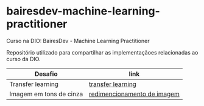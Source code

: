 # bairesdev-machine-learning-practitioner
Curso na DIO: BairesDev - Machine Learning Practitioner

Repositório utilizado para compartilhar as implementaçãoes relacionadas ao curso da DIO.

| Desafio | link |
| ------ | ------ |
| Transfer learning | [transfer learning] |
| Imagem em tons de cinza | [redimencionamento de imagem] |


[transfer learning]: <https://github.com/harissonrafael/bairesdev-machine-learning-practitioner/blob/main/transfer_learning/transfer-learning(kaggle_catsanddogs).ipynb>
[redimencionamento de imagem]: <https://github.com/harissonrafael/bairesdev-machine-learning-practitioner/blob/main/redimencionamento_imagem/reducao_dimensionalidade_imagens.ipynb>